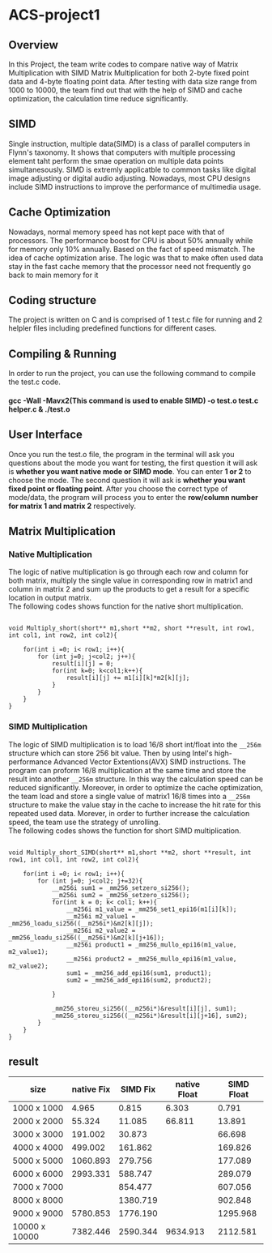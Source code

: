 # ACS-project1
## Overview
In this Project, the team write codes to compare native way of Matrix Multiplication with SIMD Matrix Multiplication for both 2-byte fixed point data and 4-byte floating point data. After testing with data size range from 1000 to 10000, the team find out that with the help of SIMD and cache optimization, the calculation time reduce significantly. 

## SIMD
Single instruction, multiple data(SIMD) is a class of parallel computers in Flynn's taxonomy. It shows that computers with multiple processing element taht perform the smae operation on multiple data points simultanesously. SIMD is extremly applicatble to common tasks like digital image adjusting or digital audio adjusting. Nowadays, most CPU designs include SIMD instructions to improve the performance of multimedia usage.

## Cache Optimization
Nowadays, normal memory speed has not kept pace with that of processors. The performance boost for CPU is about 50% annually while for memory only 10% annually. Based on the fact of speed mismatch. The idea of cache optimization arise. The logic was that to make often used data stay in the fast cache memory that the processor need not frequently go back to main memory for it 

## Coding structure
The project is written on C and is comprised of 1 test.c file for running and 2 helpler files including predefined functions for different cases.

## Compiling & Running

In order to run the project, you can use the following command to compile the test.c code.  
#### gcc -Wall -Mavx2(This command is used to enable SIMD) -o test.o test.c helper.c  & ./test.o

## User Interface

Once you run the test.o file, the program in the terminal will ask you questions about the mode you want for testing, the first question it will ask is **whether you want native mode or SIMD mode**. You can enter **1 or 2** to choose the mode. The second question it will ask is **whether you want fixed point or floating point**. After you choose the correct type of mode/data, the program will process you to enter the **row/column number for matrix 1 and matrix 2** respectively.

## Matrix Multiplication
### Native Multiplication
The logic of native multiplication is go through each row and column for both matrix, multiply the single value in corresponding row in matrix1 and column in matrix 2 and sum up the products to get a result for a specific location in output matrix.  
The following codes shows function for the native short multiplication.  
``` 

void Multiply_short(short** m1,short **m2, short **result, int row1, int col1, int row2, int col2){

	for(int i =0; i< row1; i++){
		for (int j=0; j<col2; j++){
			result[i][j] = 0;
			for(int k=0; k<col1;k++){
				result[i][j] += m1[i][k]*m2[k][j];
			}
		}
	}
}

```

### SIMD Multiplication
The logic of SIMD multiplication is to load 16/8 short int/float into the  `__256m` structure which can store 256 bit value. Then by using Intel's high-performance Advanced Vector Extentions(AVX) SIMD instructions. The program can proform 16/8 multiplication at the same time and store the result into another `__256m` structure. In this way the calculation speed can be reduced significantly. Moreover, in order to optimize the cache optimization, the team load and store a single value of matrix1 16/8 times into a `__256m` structure to make the value stay in the cache to increase the hit rate for this repeated used data. Morever, in order to further increase the calculation speed, the team use the strategy of unrolling.  
The following codes shows the function for short SIMD multiplication.
```

void Multiply_short_SIMD(short** m1,short **m2, short **result, int row1, int col1, int row2, int col2){

	for(int i =0; i< row1; i++){
		for (int j=0; j<col2; j+=32){
			__m256i sum1 = _mm256_setzero_si256();
			__m256i sum2 = _mm256_setzero_si256();
			for(int k = 0; k< col1; k++){
				__m256i m1_value = _mm256_set1_epi16(m1[i][k]);
				__m256i m2_value1 = _mm256_loadu_si256((__m256i*)&m2[k][j]);
				__m256i m2_value2 = _mm256_loadu_si256((__m256i*)&m2[k][j+16]);
				__m256i product1 = _mm256_mullo_epi16(m1_value, m2_value1);
				__m256i product2 = _mm256_mullo_epi16(m1_value, m2_value2);
				sum1 = _mm256_add_epi16(sum1, product1);
				sum2 = _mm256_add_epi16(sum2, product2);

			}	

			_mm256_storeu_si256((__m256i*)&result[i][j], sum1);
			_mm256_storeu_si256((__m256i*)&result[i][j+16], sum2);
		}
	}
}

```










## result

|size	    |native Fix|      SIMD Fix|native Float	|SIMD Float|
|---|---|---|---|---|
|1000 x 1000|	  4.965|	 0.815|	   6.303|0.791|
|2000 x 2000|	 55.324|	11.085|	  66.811|13.891|
|3000 x 3000|	191.002|	30.873|		|66.698|
|4000 x 4000|	499.002|       161.862|		|169.826||
|5000 x 5000|  1060.893|       279.756|		|177.089|
|6000 x 6000|  2993.331|       588.747| 	|289.079|
|7000 x 7000|	       |       854.477|		|607.056|
|8000 x 8000|	       |      1380.719|		|902.848|
|9000 x 9000|  5780.853|      1776.190|		|1295.968|
|10000 x 10000|7382.446|      2590.344|	9634.913|	2112.581|
